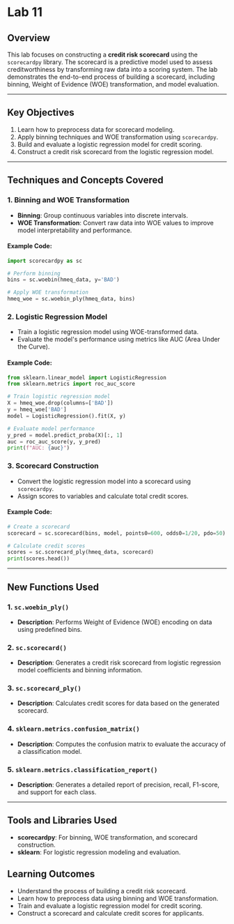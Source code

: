 # Lab 11 

## Overview
This lab focuses on constructing a **credit risk scorecard** using the `scorecardpy` library. The scorecard is a predictive model used to assess creditworthiness by transforming raw data into a scoring system. The lab demonstrates the end-to-end process of building a scorecard, including binning, Weight of Evidence (WOE) transformation, and model evaluation.

---

## Key Objectives
1. Learn how to preprocess data for scorecard modeling.
2. Apply binning techniques and WOE transformation using `scorecardpy`.
3. Build and evaluate a logistic regression model for credit scoring.
4. Construct a credit risk scorecard from the logistic regression model.

---

## Techniques and Concepts Covered

### 1. **Binning and WOE Transformation**
- **Binning**: Group continuous variables into discrete intervals.
- **WOE Transformation**: Convert raw data into WOE values to improve model interpretability and performance.

#### Example Code:
```python
import scorecardpy as sc

# Perform binning
bins = sc.woebin(hmeq_data, y='BAD')

# Apply WOE transformation
hmeq_woe = sc.woebin_ply(hmeq_data, bins)
```

### 2. **Logistic Regression Model**
- Train a logistic regression model using WOE-transformed data.
- Evaluate the model's performance using metrics like AUC (Area Under the Curve).

#### Example Code:
```python
from sklearn.linear_model import LogisticRegression
from sklearn.metrics import roc_auc_score

# Train logistic regression model
X = hmeq_woe.drop(columns=['BAD'])
y = hmeq_woe['BAD']
model = LogisticRegression().fit(X, y)

# Evaluate model performance
y_pred = model.predict_proba(X)[:, 1]
auc = roc_auc_score(y, y_pred)
print(f"AUC: {auc}")
```

### 3. **Scorecard Construction**
- Convert the logistic regression model into a scorecard using `scorecardpy`.
- Assign scores to variables and calculate total credit scores.

#### Example Code:
```python
# Create a scorecard
scorecard = sc.scorecard(bins, model, points0=600, odds0=1/20, pdo=50)

# Calculate credit scores
scores = sc.scorecard_ply(hmeq_data, scorecard)
print(scores.head())
```

---

## New Functions Used

### 1. `sc.woebin_ply()`
- **Description**: Performs Weight of Evidence (WOE) encoding on data using predefined bins.

### 2. `sc.scorecard()`
- **Description**: Generates a credit risk scorecard from logistic regression model coefficients and binning information.

### 3. `sc.scorecard_ply()`
- **Description**: Calculates credit scores for data based on the generated scorecard.

### 4. `sklearn.metrics.confusion_matrix()`
- **Description**: Computes the confusion matrix to evaluate the accuracy of a classification model.

### 5. `sklearn.metrics.classification_report()`
- **Description**: Generates a detailed report of precision, recall, F1-score, and support for each class.

---

## Tools and Libraries Used
- **scorecardpy**: For binning, WOE transformation, and scorecard construction.
- **sklearn**: For logistic regression modeling and evaluation.

## Learning Outcomes
- Understand the process of building a credit risk scorecard.
- Learn how to preprocess data using binning and WOE transformation.
- Train and evaluate a logistic regression model for credit scoring.
- Construct a scorecard and calculate credit scores for applicants.
